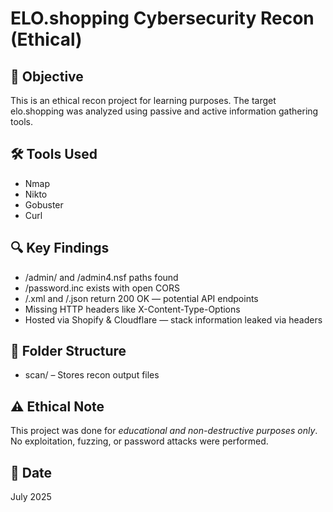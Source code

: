 # ELO.shopping Cybersecurity Recon (Ethical)

## 🧠 Objective
This is an ethical recon project for learning purposes. The target elo.shopping was analyzed using passive and active information gathering tools.

## 🛠 Tools Used
- Nmap
- Nikto
- Gobuster
- Curl

## 🔍 Key Findings
- /admin/ and /admin4.nsf paths found
- /password.inc exists with open CORS
- /.xml and /.json return 200 OK — potential API endpoints
- Missing HTTP headers like X-Content-Type-Options
- Hosted via Shopify & Cloudflare — stack information leaked via headers

## 📁 Folder Structure
- scan/ – Stores recon output files

## ⚠️ Ethical Note
This project was done for *educational and non-destructive purposes only*. No exploitation, fuzzing, or password attacks were performed.

## 📅 Date
July 2025
